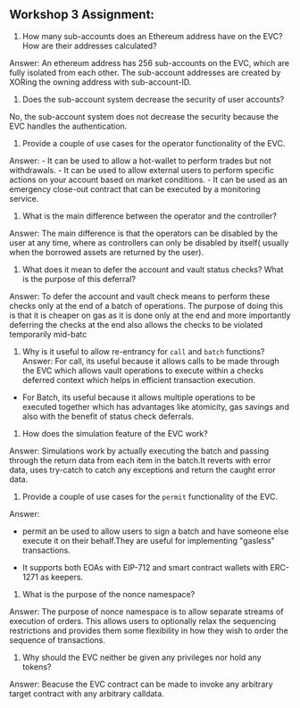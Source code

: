 ## Workshop 3 Assignment:

1. How many sub-accounts does an Ethereum address have on the EVC? How are their addresses calculated?

Answer: An ethereum address has 256 sub-accounts on the EVC, which are fully isolated from each other.
The sub-account addresses are created by XORing the owning address with sub-account-ID.

1. Does the sub-account system decrease the security of user accounts?

No, the sub-account system does not decrease the security because the EVC handles the authentication.

1. Provide a couple of use cases for the operator functionality of the EVC.

Answer: - It can be used to allow a hot-wallet to
        perform trades but not withdrawals.
        - It can be used to allow external users to perform specific actions on your account based on market conditions.
        - It can be used as an emergency close-out contract that can be executed by a monitoring service.

1. What is the main difference between the operator and the controller?

Answer: The main difference is that the operators can be disabled by the user at any time, where as controllers can only be disabled by itself( usually when the borrowed assets are returned by the user).

1. What does it mean to defer the account and vault status checks? What is the purpose of this deferral?

Answer: To defer the account and vault check means to perform these checks only at the end of a batch of operations. The purpose of doing this is that it is cheaper on gas as it is done only at the end and more importantly deferring the checks at the end also allows the checks to be violated temporarily mid-batc

1. Why is it useful to allow re-entrancy for `call` and `batch` functions?
Answer: For call, its useful because it allows calls to be made through the EVC which allows vault operations to execute within a checks deferred context which helps in efficient transaction execution.
- For Batch, its useful because it allows multiple operations to be executed together which has advantages like atomicity, gas savings and also with the benefit of status check deferrals.

1. How does the simulation feature of the EVC work?

Answer: Simulations work by actually executing the batch and passing through the return data from each item in the batch.It reverts with error data, uses try-catch to catch any exceptions and return the caught error data.

1. Provide a couple of use cases for the `permit` functionality of the EVC.

Answer: 
- permit an be used to allow users to sign a batch and have someone else execute it on their behalf.They are useful for implementing "gasless" transactions.

- It supports both EOAs with EIP-712 and smart contract wallets with ERC-1271 as keepers.

1. What is the purpose of the nonce namespace?

Answer: The purpose of nonce namespace is to allow separate streams of execution of orders. This allows users to optionally relax the sequencing restrictions and provides them some flexibility in how they wish to order the sequence of transactions.

1. Why should the EVC neither be given any privileges nor hold any tokens?

Answer: Beacuse the EVC contract can be made to invoke any arbitrary target contract with any arbitrary calldata.
